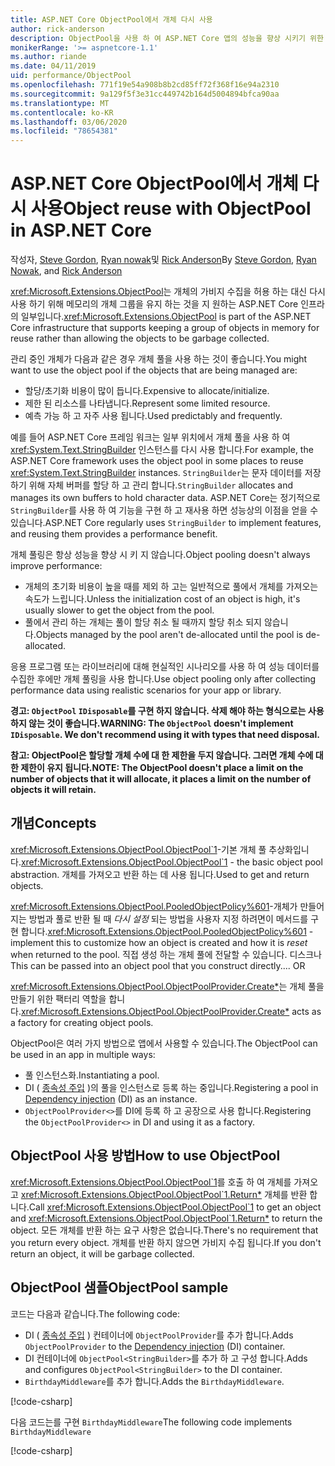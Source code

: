 ```yaml
---
title: ASP.NET Core ObjectPool에서 개체 다시 사용
author: rick-anderson
description: ObjectPool을 사용 하 여 ASP.NET Core 앱의 성능을 향상 시키기 위한 팁입니다.
monikerRange: '>= aspnetcore-1.1'
ms.author: riande
ms.date: 04/11/2019
uid: performance/ObjectPool
ms.openlocfilehash: 771f19e54a908b8b2cd85ff72f368f16e94a2310
ms.sourcegitcommit: 9a129f5f3e31cc449742b164d5004894bfca90aa
ms.translationtype: MT
ms.contentlocale: ko-KR
ms.lasthandoff: 03/06/2020
ms.locfileid: "78654381"
---
```

# <a name="object-reuse-with-objectpool-in-aspnet-core"></a><span data-ttu-id="6bcc4-103">ASP.NET Core ObjectPool에서 개체 다시 사용</span><span class="sxs-lookup"><span data-stu-id="6bcc4-103">Object reuse with ObjectPool in ASP.NET Core</span></span>

<span data-ttu-id="6bcc4-104">작성자, [Steve Gordon](https://twitter.com/stevejgordon), [Ryan nowak](https://github.com/rynowak)및 [Rick Anderson](https://twitter.com/RickAndMSFT)</span><span class="sxs-lookup"><span data-stu-id="6bcc4-104">By [Steve Gordon](https://twitter.com/stevejgordon), [Ryan Nowak](https://github.com/rynowak), and [Rick Anderson](https://twitter.com/RickAndMSFT)</span></span>

<span data-ttu-id="6bcc4-105"><xref:Microsoft.Extensions.ObjectPool>는 개체의 가비지 수집을 허용 하는 대신 다시 사용 하기 위해 메모리의 개체 그룹을 유지 하는 것을 지 원하는 ASP.NET Core 인프라의 일부입니다.</span><span class="sxs-lookup"><span data-stu-id="6bcc4-105"><xref:Microsoft.Extensions.ObjectPool> is part of the ASP.NET Core infrastructure that supports keeping a group of objects in memory for reuse rather than allowing the objects to be garbage collected.</span></span>

<span data-ttu-id="6bcc4-106">관리 중인 개체가 다음과 같은 경우 개체 풀을 사용 하는 것이 좋습니다.</span><span class="sxs-lookup"><span data-stu-id="6bcc4-106">You might want to use the object pool if the objects that are being managed are:</span></span>

- <span data-ttu-id="6bcc4-107">할당/초기화 비용이 많이 듭니다.</span><span class="sxs-lookup"><span data-stu-id="6bcc4-107">Expensive to allocate/initialize.</span></span>
- <span data-ttu-id="6bcc4-108">제한 된 리소스를 나타냅니다.</span><span class="sxs-lookup"><span data-stu-id="6bcc4-108">Represent some limited resource.</span></span>
- <span data-ttu-id="6bcc4-109">예측 가능 하 고 자주 사용 됩니다.</span><span class="sxs-lookup"><span data-stu-id="6bcc4-109">Used predictably and frequently.</span></span>

<span data-ttu-id="6bcc4-110">예를 들어 ASP.NET Core 프레임 워크는 일부 위치에서 개체 풀을 사용 하 여 <xref:System.Text.StringBuilder> 인스턴스를 다시 사용 합니다.</span><span class="sxs-lookup"><span data-stu-id="6bcc4-110">For example, the ASP.NET Core framework uses the object pool in some places to reuse <xref:System.Text.StringBuilder> instances.</span></span> <span data-ttu-id="6bcc4-111">`StringBuilder`는 문자 데이터를 저장 하기 위해 자체 버퍼를 할당 하 고 관리 합니다.</span><span class="sxs-lookup"><span data-stu-id="6bcc4-111">`StringBuilder` allocates and manages its own buffers to hold character data.</span></span> <span data-ttu-id="6bcc4-112">ASP.NET Core는 정기적으로 `StringBuilder`를 사용 하 여 기능을 구현 하 고 재사용 하면 성능상의 이점을 얻을 수 있습니다.</span><span class="sxs-lookup"><span data-stu-id="6bcc4-112">ASP.NET Core regularly uses `StringBuilder` to implement features, and reusing them provides a performance benefit.</span></span>

<span data-ttu-id="6bcc4-113">개체 풀링은 항상 성능을 향상 시 키 지 않습니다.</span><span class="sxs-lookup"><span data-stu-id="6bcc4-113">Object pooling doesn't always improve performance:</span></span>

- <span data-ttu-id="6bcc4-114">개체의 초기화 비용이 높을 때를 제외 하 고는 일반적으로 풀에서 개체를 가져오는 속도가 느립니다.</span><span class="sxs-lookup"><span data-stu-id="6bcc4-114">Unless the initialization cost of an object is high, it's usually slower to get the object from the pool.</span></span>
- <span data-ttu-id="6bcc4-115">풀에서 관리 하는 개체는 풀이 할당 취소 될 때까지 할당 취소 되지 않습니다.</span><span class="sxs-lookup"><span data-stu-id="6bcc4-115">Objects managed by the pool aren't de-allocated until the pool is de-allocated.</span></span>

<span data-ttu-id="6bcc4-116">응용 프로그램 또는 라이브러리에 대해 현실적인 시나리오를 사용 하 여 성능 데이터를 수집한 후에만 개체 풀링을 사용 합니다.</span><span class="sxs-lookup"><span data-stu-id="6bcc4-116">Use object pooling only after collecting performance data using realistic scenarios for your app or library.</span></span>

<span data-ttu-id="6bcc4-117">**경고: `ObjectPool` `IDisposable`를 구현 하지 않습니다. 삭제 해야 하는 형식으로는 사용 하지 않는 것이 좋습니다.**</span><span class="sxs-lookup"><span data-stu-id="6bcc4-117">**WARNING: The `ObjectPool` doesn't implement `IDisposable`. We don't recommend using it with types that need disposal.**</span></span>

<span data-ttu-id="6bcc4-118">**참고: ObjectPool은 할당할 개체 수에 대 한 제한을 두지 않습니다. 그러면 개체 수에 대 한 제한이 유지 됩니다.**</span><span class="sxs-lookup"><span data-stu-id="6bcc4-118">**NOTE: The ObjectPool doesn't place a limit on the number of objects that it will allocate, it places a limit on the number of objects it will retain.**</span></span>

## <a name="concepts"></a><span data-ttu-id="6bcc4-119">개념</span><span class="sxs-lookup"><span data-stu-id="6bcc4-119">Concepts</span></span>

<span data-ttu-id="6bcc4-120"><xref:Microsoft.Extensions.ObjectPool.ObjectPool`1>-기본 개체 풀 추상화입니다.</span><span class="sxs-lookup"><span data-stu-id="6bcc4-120"><xref:Microsoft.Extensions.ObjectPool.ObjectPool`1> - the basic object pool abstraction.</span></span> <span data-ttu-id="6bcc4-121">개체를 가져오고 반환 하는 데 사용 됩니다.</span><span class="sxs-lookup"><span data-stu-id="6bcc4-121">Used to get and return objects.</span></span>

<span data-ttu-id="6bcc4-122"><xref:Microsoft.Extensions.ObjectPool.PooledObjectPolicy%601>-개체가 만들어지는 방법과 풀로 반환 될 때 *다시 설정* 되는 방법을 사용자 지정 하려면이 메서드를 구현 합니다.</span><span class="sxs-lookup"><span data-stu-id="6bcc4-122"><xref:Microsoft.Extensions.ObjectPool.PooledObjectPolicy%601> - implement this to customize how an object is created and how it is *reset* when returned to the pool.</span></span> <span data-ttu-id="6bcc4-123">직접 생성 하는 개체 풀에 전달할 수 있습니다. 디스크나</span><span class="sxs-lookup"><span data-stu-id="6bcc4-123">This can be passed into an object pool that you construct directly.... OR</span></span>

<span data-ttu-id="6bcc4-124"><xref:Microsoft.Extensions.ObjectPool.ObjectPoolProvider.Create*>는 개체 풀을 만들기 위한 팩터리 역할을 합니다.</span><span class="sxs-lookup"><span data-stu-id="6bcc4-124"><xref:Microsoft.Extensions.ObjectPool.ObjectPoolProvider.Create*> acts as a factory for creating object pools.</span></span>
<!-- REview, there is no ObjectPoolProvider<T> -->

<span data-ttu-id="6bcc4-125">ObjectPool은 여러 가지 방법으로 앱에서 사용할 수 있습니다.</span><span class="sxs-lookup"><span data-stu-id="6bcc4-125">The ObjectPool can be used in an app in multiple ways:</span></span>

* <span data-ttu-id="6bcc4-126">풀 인스턴스화.</span><span class="sxs-lookup"><span data-stu-id="6bcc4-126">Instantiating a pool.</span></span>
* <span data-ttu-id="6bcc4-127">DI ( [종속성 주입](xref:fundamentals/dependency-injection) )의 풀을 인스턴스로 등록 하는 중입니다.</span><span class="sxs-lookup"><span data-stu-id="6bcc4-127">Registering a pool in [Dependency injection](xref:fundamentals/dependency-injection) (DI) as an instance.</span></span>
* <span data-ttu-id="6bcc4-128">`ObjectPoolProvider<>`를 DI에 등록 하 고 공장으로 사용 합니다.</span><span class="sxs-lookup"><span data-stu-id="6bcc4-128">Registering the `ObjectPoolProvider<>` in DI and using it as a factory.</span></span>

## <a name="how-to-use-objectpool"></a><span data-ttu-id="6bcc4-129">ObjectPool 사용 방법</span><span class="sxs-lookup"><span data-stu-id="6bcc4-129">How to use ObjectPool</span></span>

<span data-ttu-id="6bcc4-130"><xref:Microsoft.Extensions.ObjectPool.ObjectPool`1>를 호출 하 여 개체를 가져오고 <xref:Microsoft.Extensions.ObjectPool.ObjectPool`1.Return*> 개체를 반환 합니다.</span><span class="sxs-lookup"><span data-stu-id="6bcc4-130">Call <xref:Microsoft.Extensions.ObjectPool.ObjectPool`1> to get an object and <xref:Microsoft.Extensions.ObjectPool.ObjectPool`1.Return*> to return the object.</span></span>  <span data-ttu-id="6bcc4-131">모든 개체를 반환 하는 요구 사항은 없습니다.</span><span class="sxs-lookup"><span data-stu-id="6bcc4-131">There's no requirement that you return every object.</span></span> <span data-ttu-id="6bcc4-132">개체를 반환 하지 않으면 가비지 수집 됩니다.</span><span class="sxs-lookup"><span data-stu-id="6bcc4-132">If you don't return an object, it will be garbage collected.</span></span>

## <a name="objectpool-sample"></a><span data-ttu-id="6bcc4-133">ObjectPool 샘플</span><span class="sxs-lookup"><span data-stu-id="6bcc4-133">ObjectPool sample</span></span>

<span data-ttu-id="6bcc4-134">코드는 다음과 같습니다.</span><span class="sxs-lookup"><span data-stu-id="6bcc4-134">The following code:</span></span>

* <span data-ttu-id="6bcc4-135">DI ( [종속성 주입](xref:fundamentals/dependency-injection) ) 컨테이너에 `ObjectPoolProvider`를 추가 합니다.</span><span class="sxs-lookup"><span data-stu-id="6bcc4-135">Adds `ObjectPoolProvider` to the [Dependency injection](xref:fundamentals/dependency-injection) (DI) container.</span></span>
* <span data-ttu-id="6bcc4-136">DI 컨테이너에 `ObjectPool<StringBuilder>`를 추가 하 고 구성 합니다.</span><span class="sxs-lookup"><span data-stu-id="6bcc4-136">Adds and configures `ObjectPool<StringBuilder>` to the DI container.</span></span>
* <span data-ttu-id="6bcc4-137">`BirthdayMiddleware`를 추가 합니다.</span><span class="sxs-lookup"><span data-stu-id="6bcc4-137">Adds the `BirthdayMiddleware`.</span></span>

[!code-csharp[](ObjectPool/ObjectPoolSample/Startup.cs?name=snippet)]

<span data-ttu-id="6bcc4-138">다음 코드는를 구현 `BirthdayMiddleware`</span><span class="sxs-lookup"><span data-stu-id="6bcc4-138">The following code implements `BirthdayMiddleware`</span></span>

[!code-csharp[](ObjectPool/ObjectPoolSample/BirthdayMiddleware.cs?name=snippet)]
